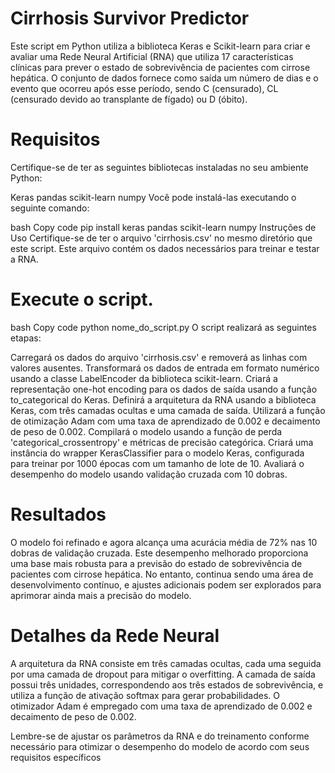 # Cirrhosis Survivor Predictor

Este script em Python utiliza a biblioteca Keras e Scikit-learn para criar e avaliar uma Rede Neural Artificial (RNA) que utiliza 17 características clínicas para prever o estado de sobrevivência de pacientes com cirrose hepática. O conjunto de dados fornece como saída um número de dias e o evento que ocorreu após esse período, sendo C (censurado), CL (censurado devido ao transplante de fígado) ou D (óbito).

# Requisitos
Certifique-se de ter as seguintes bibliotecas instaladas no seu ambiente Python:

Keras
pandas
scikit-learn
numpy
Você pode instalá-las executando o seguinte comando:

bash
Copy code
pip install keras pandas scikit-learn numpy
Instruções de Uso
Certifique-se de ter o arquivo 'cirrhosis.csv' no mesmo diretório que este script. Este arquivo contém os dados necessários para treinar e testar a RNA.

# Execute o script.

bash
Copy code
python nome_do_script.py
O script realizará as seguintes etapas:

Carregará os dados do arquivo 'cirrhosis.csv' e removerá as linhas com valores ausentes.
Transformará os dados de entrada em formato numérico usando a classe LabelEncoder da biblioteca scikit-learn.
Criará a representação one-hot encoding para os dados de saída usando a função to_categorical do Keras.
Definirá a arquitetura da RNA usando a biblioteca Keras, com três camadas ocultas e uma camada de saída.
Utilizará a função de otimização Adam com uma taxa de aprendizado de 0.002 e decaimento de peso de 0.002.
Compilará o modelo usando a função de perda 'categorical_crossentropy' e métricas de precisão categórica.
Criará uma instância do wrapper KerasClassifier para o modelo Keras, configurada para treinar por 1000 épocas com um tamanho de lote de 10.
Avaliará o desempenho do modelo usando validação cruzada com 10 dobras.
#  Resultados
O modelo foi refinado e agora alcança uma acurácia média de 72% nas 10 dobras de validação cruzada. Este desempenho melhorado proporciona uma base mais robusta para a previsão do estado de sobrevivência de pacientes com cirrose hepática. No entanto, continua sendo uma área de desenvolvimento contínuo, e ajustes adicionais podem ser explorados para aprimorar ainda mais a precisão do modelo.

# Detalhes da Rede Neural
A arquitetura da RNA consiste em três camadas ocultas, cada uma seguida por uma camada de dropout para mitigar o overfitting. A camada de saída possui três unidades, correspondendo aos três estados de sobrevivência, e utiliza a função de ativação softmax para gerar probabilidades. O otimizador Adam é empregado com uma taxa de aprendizado de 0.002 e decaimento de peso de 0.002.

Lembre-se de ajustar os parâmetros da RNA e do treinamento conforme necessário para otimizar o desempenho do modelo de acordo com seus requisitos específicos
